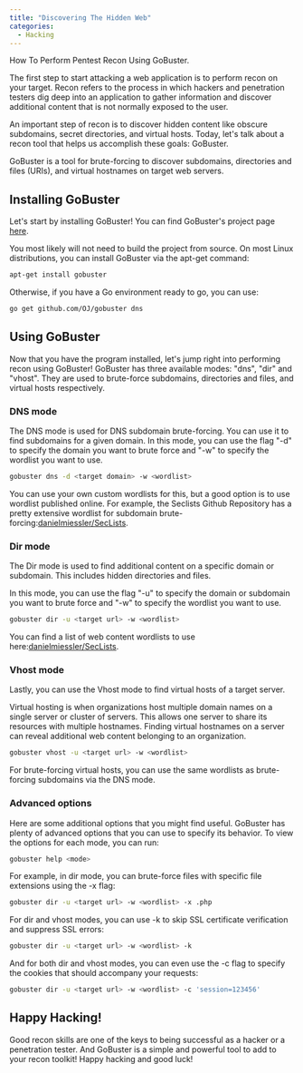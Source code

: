 ```yaml
---
title: "Discovering The Hidden Web"
categories:
  - Hacking
---
```


How To Perform Pentest Recon Using GoBuster.

The first step to start attacking a web application is to perform recon on your target. Recon refers to the process in which hackers and penetration testers dig deep into an application to gather information and discover additional content that is not normally exposed to the user.

An important step of recon is to discover hidden content like obscure subdomains, secret directories, and virtual hosts. Today, let's talk about a recon tool that helps us accomplish these goals: GoBuster.

GoBuster is a tool for brute-forcing to discover subdomains, directories and files (URIs), and virtual hostnames on target web servers.

## Installing GoBuster

Let's start by installing GoBuster! You can find GoBuster's project page [here](https://github.com/OJ/gobuster).

You most likely will not need to build the project from source. On most Linux distributions, you can install GoBuster via the apt-get command:

```bash
apt-get install gobuster
```

Otherwise, if you have a Go environment ready to go, you can use:

```bash
go get github.com/OJ/gobuster dns
```

## Using GoBuster

Now that you have the program installed, let's jump right into performing recon using GoBuster! GoBuster has three available modes: "dns", "dir" and "vhost". They are used to brute-force subdomains, directories and files, and virtual hosts respectively.

### DNS mode

The DNS mode is used for DNS subdomain brute-forcing. You can use it to find subdomains for a given domain. In this mode, you can use the flag "-d" to specify the domain you want to brute force and "-w" to specify the wordlist you want to use.

```bash
gobuster dns -d <target domain> -w <wordlist>
```

You can use your own custom wordlists for this, but a good option is to use wordlist published online. For example, the Seclists Github Repository has a pretty extensive wordlist for subdomain brute-forcing:[danielmiessler/SecLists](https://github.com/danielmiessler/SecLists/blob/master/Discovery/DNS/namelist.txt).

### Dir mode

The Dir mode is used to find additional content on a specific domain or subdomain. This includes hidden directories and files.

In this mode, you can use the flag "-u" to specify the domain or subdomain you want to brute force and "-w" to specify the wordlist you want to use.

```bash
gobuster dir -u <target url> -w <wordlist>
```

You can find a list of web content wordlists to use here:[danielmiessler/SecLists](https://github.com/danielmiessler/SecLists/tree/master/Discovery/Web-Content).

### Vhost mode

Lastly, you can use the Vhost mode to find virtual hosts of a target server.

Virtual hosting is when organizations host multiple domain names on a single server or cluster of servers. This allows one server to share its resources with multiple hostnames. Finding virtual hostnames on a server can reveal additional web content belonging to an organization.

```bash
gobuster vhost -u <target url> -w <wordlist>
```

For brute-forcing virtual hosts, you can use the same wordlists as brute-forcing subdomains via the DNS mode.

### Advanced options

Here are some additional options that you might find useful. GoBuster has plenty of advanced options that you can use to specify its behavior. To view the options for each mode, you can run:

```bash
gobuster help <mode>
```

For example, in dir mode, you can brute-force files with specific file extensions using the -x flag:

```bash
gobuster dir -u <target url> -w <wordlist> -x .php
```

For dir and vhost modes, you can use -k to skip SSL certificate verification and suppress SSL errors:

```bash
gobuster dir -u <target url> -w <wordlist> -k
```

And for both dir and vhost modes, you can even use the -c flag to specify the cookies that should accompany your requests:

```bash
gobuster dir -u <target url> -w <wordlist> -c 'session=123456'
```

## Happy Hacking!

Good recon skills are one of the keys to being successful as a hacker or a penetration tester. And GoBuster is a simple and powerful tool to add to your recon toolkit! Happy hacking and good luck!